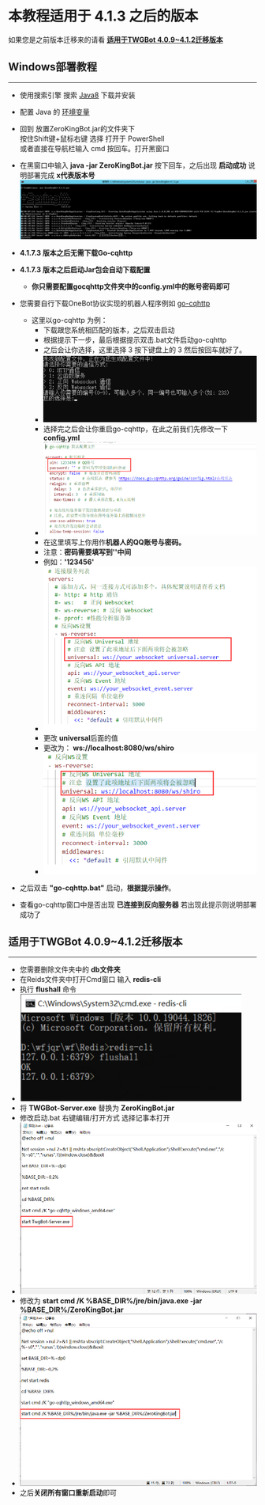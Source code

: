 # 本教程适用于 4.1.3 之后的版本
如果您是之前版本迁移来的请看 <a href="#update">**适用于TWGBot 4.0.9~4.1.2迁移版本**</a>
  
Windows部署教程
---
---
- 使用搜索引擎 搜索 [Java8](https://www.java.com/zh-CN/) 下载并安装
- 配置 Java 的 [环境变量](https://zhuanlan.zhihu.com/p/146558611)
- 回到 放置ZeroKingBot.jar的文件夹下 <br/>
  按住Shift键+鼠标右键 选择 打开于 PowerShell<br/>
  或者直接在导航栏输入 cmd 按回车。打开黑窗口
- 在黑窗口中输入 **java -jar ZeroKingBot.jar** 按下回车，之后出现 **启动成功** 说明部署完成 **x代表版本号**
  ![](../.github/image/winJar.png)

- **4.1.7.3 版本之后无需下载Go-cqhttp**
- **4.1.7.3 版本之后启动Jar包会自动下载配置**
  
  - **你只需要配置gocqhttp文件夹中的config.yml中的账号密码即可** 

- 您需要自行下载OneBot协议实现的机器人程序例如 [go-cqhttp](https://github.com/Mrs4s/go-cqhttp/releases)
  - 这里以go-cqhttp 为例：
     - 下载跟您系统相匹配的版本，之后双击启动
     - 根据提示下一步，最后根据提示双击.bat文件启动go-cqhttp
     - 之后会让你选择，这里选择 3  按下键盘上的 3 然后按回车就好了。
     - ![](../.github/image/go-cqhttp-config.png)
     - 选择完之后会让你重启go-cqhttp，在此之前我们先修改一下 **config.yml**
     - ![](../.github/image/go-cqhttp-up.png)
     - 在这里填写上你用作**机器人的QQ账号与密码。**
     - 注意：**密码需要填写到''中间**
     - 例如：**'123456'**
     - ![](../.github/image/go-cqhttp-ws.png)
     - 更改 **universal**后面的值
     - 更改为： **ws://localhost:8080/ws/shiro**
     - ![](../.github/image/go-cqhttp-lows.png)
- 之后双击 **"go-cqhttp.bat"** 启动，**根据提示操作**。
- 查看go-cqhttp窗口中是否出现 **已连接到反向服务器** 若出现此提示则说明部署成功了




适用于TWGBot 4.0.9~4.1.2迁移版本
---
---
<p id="update"></p>

- 您需要删除文件夹中的 **db文件夹** 
- 在Reids文件夹中打开Cmd窗口 输入 **redis-cli**
- 执行 **flushall** 命令
- ![](../.github/image/redis.png)
- 将 **TWGBot-Server.exe**  替换为 **ZeroKingBot.jar** 
- 修改启动.bat 右键编辑/打开方式 选择记事本打开
- ![](../.github/image/up.png)
- 修改为 **start cmd /K %BASE_DIR%/jre/bin/java.exe -jar %BASE_DIR%/ZeroKingBot.jar**
- ![](../.github/image/upd.png)
- 之后**关闭所有窗口重新启动**即可

